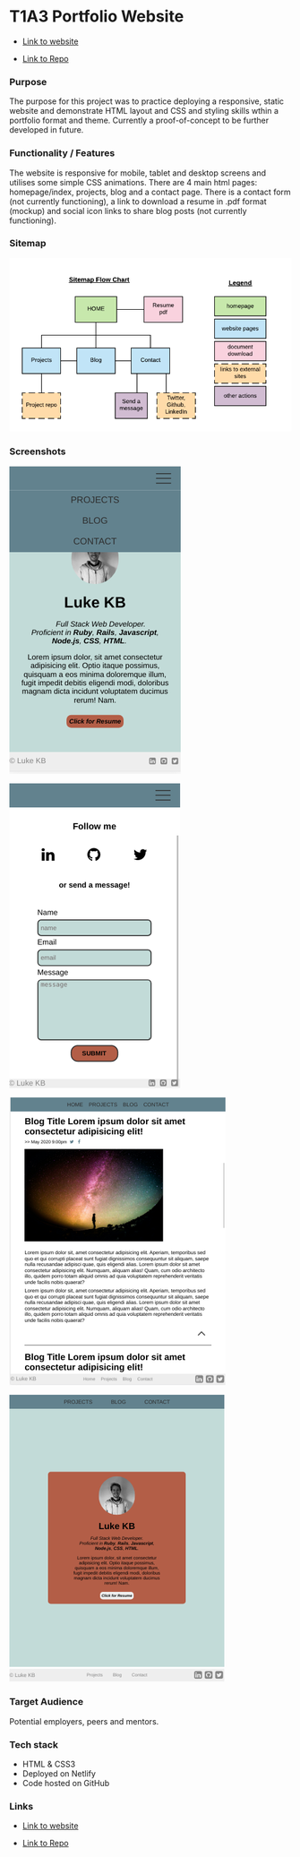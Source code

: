 # T1A3 Portfolio Website

- [Link to website](https://luke-kb.netlify.app/)

- [Link to Repo](https://github.com/Luke-kb/portfolio)

### Purpose

The purpose for this project was to practice deploying a responsive, static website and demonstrate HTML layout and CSS and styling skills wthin a portfolio format and theme. Currently a proof-of-concept to be further developed in future.

### Functionality / Features

The website is responsive for mobile, tablet and desktop screens and utilises some simple CSS animations. There are 4 main html pages: homepage/index, projects, blog and a contact page. There is a contact form (not currently functioning), a link to download a resume in .pdf format (mockup) and social icon links to share blog posts (not currently functioning).

### Sitemap

![sitemap flowchart](docs/sitemap-flowchart.png)

### Screenshots

![mobile-index-hamburger](docs/screenshots/mobile-index-hamburger.png)

![mobile-contact-form](docs/screenshots/mobile-contact-form.png)

![tablet-top-icon](docs/screenshots/tablet-top-icon.png)

![tab-index](docs/screenshots/tab-index.png)



### Target Audience

Potential employers, peers and mentors.

### Tech stack

- HTML & CSS3
- Deployed on Netlify
- Code hosted on GitHub

### Links

- [Link to website](https://luke-kb.netlify.app/)

- [Link to Repo](https://github.com/Luke-kb/portfolio)